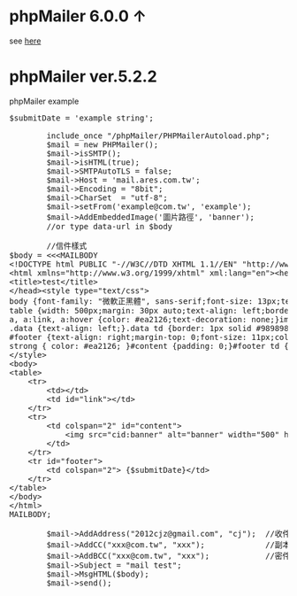 # phpMailer 6.0.0 ↑

see [here](https://github.com/PHPMailer/PHPMailer)


# phpMailer ver.5.2.2
phpMailer example
<pre>
$submitDate = 'example string';
        
        include_once "/phpMailer/PHPMailerAutoload.php";
        $mail = new PHPMailer();
        $mail->isSMTP();
        $mail->isHTML(true);
        $mail->SMTPAutoTLS = false;
        $mail->Host = 'mail.ares.com.tw';
        $mail->Encoding = "8bit";
        $mail->CharSet  = "utf-8";
        $mail->setFrom('example@com.tw', 'example');
        $mail->AddEmbeddedImage('圖片路徑', 'banner');
        //or type data-url in $body
        
        //信件樣式
$body = &lt;&lt;&lt;MAILBODY
&lt;!DOCTYPE html PUBLIC "-//W3C//DTD XHTML 1.1//EN" "http://www.w3.org/TR/xhtml11/DTD/xhtml11.dtd"&gt;
&lt;html xmlns="http://www.w3.org/1999/xhtml" xml:lang="en"&gt;&lt;head&gt;&lt;meta http-equiv="Content-Type" content="text/html;charset=utf-8" /&gt;
&lt;title&gt;test&lt;/title&gt;
&lt;/head&gt;&lt;style type="text/css"&gt;
body {font-family: "微軟正黑體", sans-serif;font-size: 13px;text-align: center;background-color: #ebebeb;}
table {width: 500px;margin: 30px auto;text-align: left;border-collapse: collapse;background-color: #fff;}
a, a:link, a:hover {color: #ea2126;text-decoration: none;}img {border: 0; outline: 0; }#link {width: 400px;vertical-align: bottom;text-align: right;}
.data {text-align: left;}.data td {border: 1px solid #989898;}.bg {background-color: #ebebeb;width:30%;}
#footer {text-align: right;margin-top: 0;font-size: 11px;color: #ea2126;}td {margin: 0;padding: 8px;}
strong { color: #ea2126; }#content {padding: 0;}#footer td { border-top: 2px solid #ea2126; }
&lt;/style&gt;
&lt;body&gt;
&lt;table&gt;
    &lt;tr&gt;
        &lt;td&gt;&lt;/td&gt;
        &lt;td id="link"&gt;&lt;/td&gt;
    &lt;/tr&gt;
    &lt;tr&gt;
        &lt;td colspan="2" id="content"&gt;
            &lt;img src="cid:banner" alt="banner" width="500" height="140" style="display: block; border: 0;" /&gt;
        &lt;/td&gt;
    &lt;/tr&gt;
    &lt;tr id="footer"&gt;
        &lt;td colspan="2"&gt; {$submitDate}&lt;/td&gt;
    &lt;/tr&gt;
&lt;/table&gt;
&lt;/body&gt;
&lt;/html&gt;
MAILBODY;
        
        $mail-&gt;AddAddress("2012cjz@gmail.com", "cj");  //收件者
        $mail-&gt;AddCC("xxx@com.tw", "xxx");             //副本
        $mail-&gt;AddBCC("xxx@com.tw", "xxx");            //密件
        $mail-&gt;Subject = "mail test";
        $mail-&gt;MsgHTML($body);
        $mail-&gt;send();

</pre>
